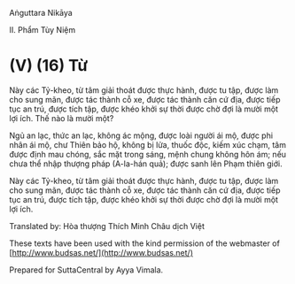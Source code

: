 Aṅguttara Nikāya

II. Phẩm Tùy Niệm

# (V) (16) Từ

Này các Tỷ-kheo, từ tâm giải thoát được thực hành, được tu tập, được làm cho sung mãn, được tác thành cỗ xe, được tác thành căn cứ địa, được tiếp tục an trú, được tích tập, được khéo khởi sự thời được chờ đợi là mười một lợi ích. Thế nào là mười một?

Ngủ an lạc, thức an lạc, không ác mộng, được loài người ái mộ, được phi nhân ái mộ, chư Thiên bảo hộ, không bị lửa, thuốc độc, kiếm xúc chạm, tâm được định mau chóng, sắc mặt trong sáng, mệnh chung không hôn ám; nếu chưa thể nhập thượng pháp (A-la-hán quả); được sanh lên Phạm thiên giới.

Này các Tỷ-kheo, từ tâm giải thoát được thực hành, được tu tập, được làm cho sung mãn, được tác thành cỗ xe, được tác thành căn cứ địa, được tiếp tục an trú, được tích tập, được khéo khởi sự thời được chờ đợi là mười một lợi ích.

Translated by: Hòa thượng Thích Minh Châu dịch Việt

These texts have been used with the kind permission of the webmaster of [http://www.budsas.net/](http://www.budsas.net/)

Prepared for SuttaCentral by Ayya Vimala.